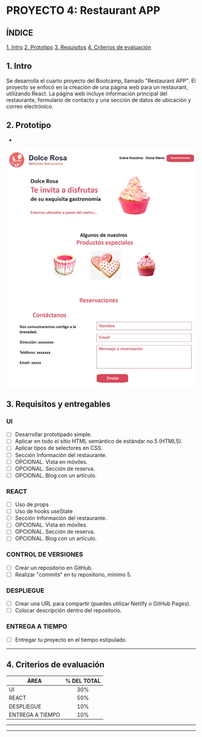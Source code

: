 # PROYECTO 4: Restaurant APP

## **ÍNDICE**

[1. Intro](#1-intro)
[2. Prototipo](#2-prototipo)
[3. Requisitos](#3-requisitos-y-entregables)
[4. Criterios de evaluación](#4-criterios-de-evaluaci%C3%B3n)

## 1. Intro
Se desarrolla el cuarto proyecto del Bootcamp, llamado "Restaurant APP". 
El proyecto se enfocó en la creación de una página web para un restaurant, utilizando React. La página web incluye información principal del restaurante, formulario de contacto y una sección de datos de ubicación y correo electrónico.

## 2. Prototipo
* 
![](./public/img/Prototipo_restaurantapp.jpg)

## 3. Requisitos y entregables

### UI
- [ ] Desarrollar prototipado simple.
- [ ] Aplicar en todo el sitio HTML semántico de estándar no.5 (HTML5).
- [ ] Aplicar tipos de selectores en CSS.
- [ ] Sección Información del restaurante.
- [ ] OPCIONAL. Vista en móviles.
- [ ] OPCIONAL. Sección de reserva.
- [ ] OPCIONAL. Blog con un artículo.

### REACT
- [ ] Uso de props
- [ ] Uso de hooks useState
- [ ] Sección Información del restaurante.
- [ ] OPCIONAL. Vista en móviles.
- [ ] OPCIONAL. Sección de reserva.
- [ ] OPCIONAL. Blog con un artículo.

### CONTROL DE VERSIONES
- [ ] Crear un repositorio en GitHub.
- [ ] Realizar "commits" en tu repositorio, mínimo 5.

### DESPLIEGUE
- [ ] Crear una URL para compartir (puedes utilizar Netlify o GitHub Pages).
- [ ] Colocar descripción dentro del repositorio.

### ENTREGA A TIEMPO
- [ ] Entregar tu proyecto en el tiempo estipulado.

****

## 4. Criterios de evaluación

| ÁREA       | % DEL TOTAL |
| ------------- |:-------------:|
| UI      | 30%     |
| REACT      | 50%     |
| DESPLIEGUE | 10%      |
| ENTREGA A TIEMPO | 10%      |

****


****
